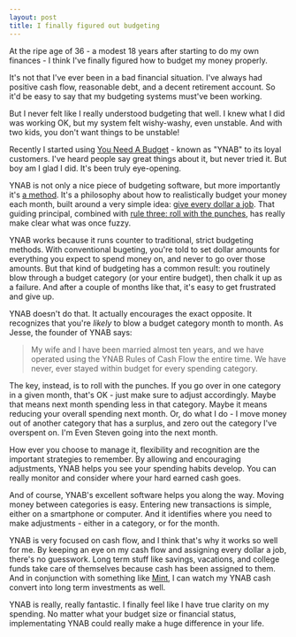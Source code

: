 ```yaml
---
layout: post
title: I finally figured out budgeting
---
```

At the ripe age of 36 - a modest 18 years after starting to do my own finances - I think I've finally figured how to budget my money properly.

It's not that I've ever been in a bad financial situation. I've always had positive cash flow, reasonable debt, and a decent retirement account. So it'd be easy to say that my budgeting systems must've been working. 

But I never felt like I really understood budgeting that well. I knew what I did was working OK, but my system felt wishy-washy, even unstable. And with two kids, you don't want things to be unstable!

Recently I started using [You Need A Budget](http://www.youneedabudget.com/) - known as "YNAB" to its loyal customers. I've heard people say great things about it, but never tried it. But boy am I glad I did. It's been truly eye-opening.

YNAB is not only a nice piece of budgeting software, but more importantly it's [a method](http://www.youneedabudget.com/method). It's a philosophy about how to realistically budget your money each month, built around a very simple idea: [give every dollar a job](http://www.youneedabudget.com/method/rule-one). That guiding principal, combined with [rule three: roll with the punches](http://www.youneedabudget.com/method/rule-three), has really make clear what was once fuzzy.

YNAB works because it runs counter to traditional, strict budgeting methods. With conventional bugeting, you're told to set dollar amounts for everything you expect to spend money on, and never to go over those amounts. But that kind of budgeting has a common result: you routinely blow through a budget category (or your entire budget), then chalk it up as a failure. And after a couple of months like that, it's easy to get frustrated and give up.

YNAB doesn't do that. It actually encourages the exact opposite. It recognizes that you're _likely_ to blow a budget category month to month. As Jesse, the founder of YNAB says:

> My wife and I have been married almost ten years, and we have operated using the YNAB Rules of Cash Flow the entire time. We have never, ever stayed within budget for every spending category. 

The key, instead, is to roll with the punches. If you go over in one category in a given month, that's OK - just make sure to adjust accordingly. Maybe that means next month spending less in that category. Maybe it means reducing your overall spending next month. Or, do what I do - I move money out of another category that has a surplus, and zero out the category I've overspent on. I'm Even Steven going into the next month.

How ever you choose to manage it, flexibility and recognition are the important strategies to remember. By allowing and encouraging adjustments, YNAB helps you see your spending habits develop. You can really monitor and consider where your hard earned cash goes.

And of course, YNAB's excellent software helps you along the way. Moving money between categories is easy. Entering new transactions is simple, either on a smartphone or computer. And it identifies where you need to make adjustments - either in a category, or for the month.

YNAB is very focused on cash flow, and I think that's why it works so well for me. By keeping an eye on my cash flow and assigning every dollar a job, there's no guesswork. Long term stuff like savings, vacations, and college funds take care of themselves because cash has been assigned to them. And in conjunction with something like [Mint](https://www.mint.com/), I can watch my YNAB cash convert into long term investments as well.

YNAB is really, really fantastic. I finally feel like I have true clarity on my spending. No matter what your budget size or financial status, implementating YNAB could really make a huge difference in your life.

